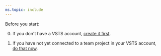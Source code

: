 ```yaml
---
ms.topic: include
---
```


Before you start:

0. If you don't have a VSTS account, [create it first](../../organizations/accounts/create-account-msa-or-work-student.md).

0. If you have not yet connected to a team project in your VSTS account, [do that now](../../user-guide/connect-team-projects.md).
